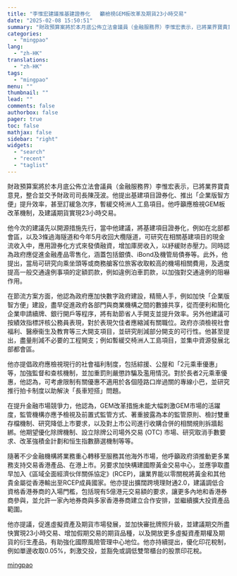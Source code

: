 ```yaml
---
title: "李惟宏建議推基建證券化   籲檢視GEM板改革及期貨23小時交易"
date: "2025-02-08 15:50:51"
summary: "財政預算案將於本月底公佈立法會議員（金融服務界）李惟宏表示，已將業界寶貴意見，整合並交予財政司司長..."
categories:
  - "mingpao"
lang:
  - "zh-HK"
translations:
  - "zh-HK"
tags:
  - "mingpao"
menu: ""
thumbnail: ""
lead: ""
comments: false
authorbox: false
pager: true
toc: false
mathjax: false
sidebar: "right"
widgets:
  - "search"
  - "recent"
  - "taglist"
---
```


財政預算案將於本月底公佈立法會議員（金融服務界）李惟宏表示，已將業界寶貴意見，整合並交予財政司司長陳茂波。他提出基建項目證券化、推出「企業版智方便」提升效率，甚至訂緩急次序，暫緩交椅洲人工島項目。他呼籲應檢視GEM板改革機制，及建議期貨實現23小時交易。


他今次的建議先以開源措施先行，當中他建議，將基建項目證券化，例如在北部都會區，以及3條過海隧道和今年5月收回大欖隧道，可研究在相關基建項目的現金流收入中，應用證券化方式來發債融資，增加庫房收入，以紓緩財赤壓力。同時認為政府應促進金融產品零售化，涵蓋包括銀債、iBond及機管局債券等。此外，他提出，當局可研究向乘坐頭等或商務艙客位旅客收取較高的機場相關費用，及適度提高一般交通違例事項的定額罰款，例如違例泊車罰款，以加強對交通違例的阻嚇作用。

在節流方案方面，他認為政府應加快數字政府建設，精簡人手，例如加快「企業版智方便」建設，盡早促進政府各部門與商業機構之間的數據共享，從而便利和簡化企業申請續牌、銀行開戶等程序，將有助節省人手開支並提升效率。另外他建議可按績效指標評核公務員表現，對於表現欠佳者應縮減有關職位。政府亦須檢視社會福利、醫療衞生及教育等三大開支項目，並研究削減部分開支的可行性。他甚至提出，盡量削減不必要的工程開支；例如暫緩交椅洲人工島項目，並集中資源發展北部都會區。

他亦提倡政府應檢視現行的社會福利制度，包括綜援、公屋和「2元乘車優惠」等，加強監督和查核機制，並加重罰則嚴懲詐騙及濫用情況。對於長者2元乘車優惠，他認為，可考慮限制有關優惠不適用於各個陸路口岸過關的專線小巴，並研究推行拍卡制度以助解決「長車短搭」問題。

在提升金融市場競爭力，他認為，GEM改革措施未能大幅刺激GEM市場的活躍度，監管機構亦應予檢視及前置式監管方式、著重披露為本的監管原則、檢討雙重存檔機制、研究降低上市要求，以及對上市公司進行收購合併的相關規則拆牆鬆綁。他期望優化除牌機制、設立除牌公司場外交易 (OTC) 市場、研究取消手數要求、改革強積金計劃和恒生指數篩選機制等等。

隨著不少金融機構將業務重心轉移至服務其他海外巿場，他呼籲政府須推動更多業務支持交易香港產品、在港上市。另要求加快構建國際黃金交易中心，並應爭取盡早加入《區域全面經濟伙伴關係協定》(RCEP)，讓業界能以零關稅將黃金和其他貴金屬從香港輸出至RCEP成員國家。他亦提出擴闊跨境理財通2.0，建議調低合資格香港券商的入場門檻，包括現有5億港元交易額的要求，讓更多內地和香港券商參與，並允許一家內地券商與多家香港券商建立合作安排，並繼續擴大投資產品範圍。

他亦提議，促進虛擬資產及期貨市場發展，並加快審批牌照升級，並建議期交所盡快實現23小時交易、增加假期交易的期貨品種，以及開放更多虛擬資產期權及期貨的衍生產品，有助強化國際風險管理中心地位。他亦持續提出，優化印花稅制，例如單邊收取0.05%，刺激交投，並豁免或調低雙幣櫃台的股票印花稅。

[mingpao](https://finance.mingpao.com/fin/instantf/20250208/1739000002326/%e6%9d%8e%e6%83%9f%e5%ae%8f%e5%bb%ba%e8%ad%b0%e6%8e%a8%e5%9f%ba%e5%bb%ba%e8%ad%89%e5%88%b8%e5%8c%96-%e7%b1%b2%e6%aa%a2%e8%a6%96gem%e6%9d%bf%e6%94%b9%e9%9d%a9%e5%8f%8a%e6%9c%9f%e8%b2%a823%e5%b0%8f%e6%99%82%e4%ba%a4%e6%98%93)

